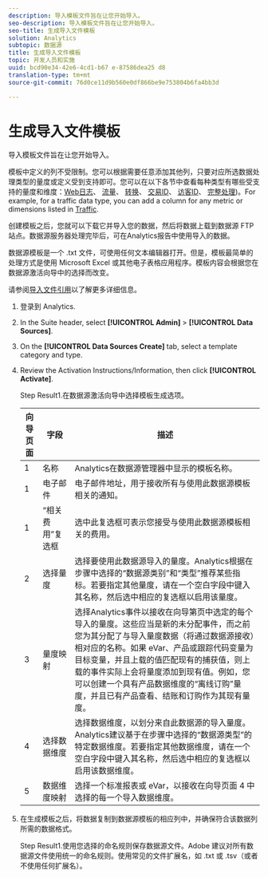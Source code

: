 ```yaml
---
description: 导入模板文件旨在让您开始导入。
seo-description: 导入模板文件旨在让您开始导入。
seo-title: 生成导入文件模板
solution: Analytics
subtopic: 数据源
title: 生成导入文件模板
topic: 开发人员和实施
uuid: bcd90e34-42e6-4cd1-b67 e-87586dea25 d8
translation-type: tm+mt
source-git-commit: 76d0ce11d9b560e0df866be9e753804b6fa4bb3d

---
```



# 生成导入文件模板

导入模板文件旨在让您开始导入。

模板中定义的列不受限制。您可以根据需要任意添加其他列，只要对应所选数据处理类型的量度或定义受到支持即可。您可以在以下各节中查看每种类型有哪些受支持的量度和维度：[Web日志](../../../import/c-data-sources/c-datasrc-types/datasrc-web-log.md#concept_E25D89C8B90A41FEB7DF4E936CACEE2B)、 [流量](../../../import/c-data-sources/c-datasrc-types/datasrc-traffic.md#concept_F50D3AC6A5544D06BB81EF1E279576BC)、 [转换](../../../import/c-data-sources/c-datasrc-types/datasrc-conversion.md#concept_FA3B6557128649C0B662E95C6B617FA0)、 [交易ID](../../../import/c-data-sources/c-datasrc-types/datasrc-transactionid.md#concept_A97302E9EC45468A8F30285FACE8C776)、 [访客ID](../../../import/c-data-sources/c-datasrc-types/datasrc-visitorid.md#concept_1CFAA61D57A84B22A41F7A8E0DFCAAB5)、 [完整处理](../../../import/c-data-sources/c-datasrc-types/datasrc-full-processing.md#concept_975B1BB9981D49139B4EE09C78CDE6ED))。For example, for a traffic data type, you can add a column for any metric or dimensions listed in [Traffic](../../../import/c-data-sources/c-datasrc-types/datasrc-traffic.md#concept_F50D3AC6A5544D06BB81EF1E279576BC).

创建模板之后，您就可以下载它并导入您的数据，然后将数据上载到数据源 FTP 站点。数据源服务器处理完毕后，可在Analytics报告中使用导入的数据。

数据源模板是一个 .txt 文件，可使用任何文本编辑器打开。但是，模板最简单的处理方式是使用 Microsoft Excel 或其他电子表格应用程序。模板内容会根据您在数据源激活向导中的选择而改变。

请参阅[导入文件引用](../../../import/c-data-sources/datasrc-template/datasrc-import-file-reference.md#concept_472095E1D011434D98A21C101A4618BD)以了解更多详细信息。

1. 登录到 Analytics.
1. In the Suite header, select **[!UICONTROL Admin]** &gt; **[!UICONTROL Data Sources]**.
1. On the **[!UICONTROL Data Sources Create]** tab, select a template category and type.
1. Review the Activation Instructions/Information, then click **[!UICONTROL Activate]**.

   Step Result1.在数据源激活向导中选择模板生成选项。

   | 向导页面 | 字段 | 描述 |
   |--- |--- |--- |
   | 1 | 名称 | Analytics在数据源管理器中显示的模板名称。 |
   | 1 | 电子邮件 | 电子邮件地址，用于接收所有与使用此数据源模板相关的通知。 |
   | 1 | “相关费用”复选框 | 选中此复选框可表示您接受与使用此数据源模板相关的费用。 |
   | 2 | 选择量度 | 选择要使用此数据源导入的量度。Analytics根据在步骤中选择的“数据源类别”和“类型”推荐某些指标。若要指定其他量度，请在一个空白字段中键入其名称，然后选中相应的复选框以启用该量度。 |
   | 3 | 量度映射 | 选择Analytics事件以接收在向导第页中选定的每个导入的量度。这些应当是新的未分配事件，而之前您为其分配了与导入量度数据（将通过数据源接收）相对应的名称。如果 eVar、产品或跟踪代码变量为目标变量，并且上载的值匹配现有的捕获值，则上载的事件实际上会将量度添加到现有值。例如，您可以创建一个具有产品数据维度的“离线订购”量度，并且已有产品查看、结账和订购作为其现有量度。 |
   | 4 | 选择数据维度 | 选择数据维度，以划分来自此数据源的导入量度。Analytics建议基于在步骤中选择的“数据源类型”的特定数据维度。若要指定其他数据维度，请在一个空白字段中键入其名称，然后选中相应的复选框以启用该数据维度。 |
   | 5 | 数据维度映射 | 选择一个标准报表或 eVar，以接收在向导页面 4 中选择的每一个导入数据维度。 |

1. 在生成模板之后，将数据复制到数据源模板的相应列中，并确保符合该数据列所需的数据格式。

   Step Result1.使用您选择的命名规则保存数据源文件。Adobe 建议对所有数据源文件使用统一的命名规则。使用常见的文件扩展名，如 .txt 或 .tsv（或者不使用任何扩展名）。

